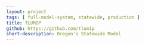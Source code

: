 ```yaml
---
layout: project
tags: [ full-model-system, statewide, production ]
title: TLUMIP
github: https://github.com/tlumip
short-description: Oregon's Statewide Model
---
```

